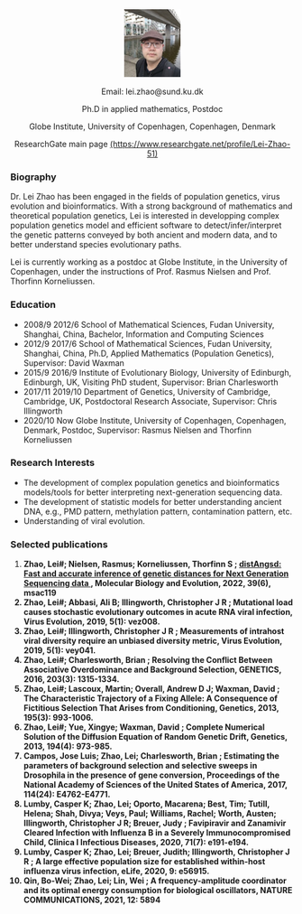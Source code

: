 <div align="center">
  <img src="LeiZhao-mod.jpg" style="display: inline-block; width: 20%"/>
  <p>Email: lei.zhao@sund.ku.dk</p>
  <p>Ph.D in applied mathematics, Postdoc</p>
  <p>Globe Institute, University of Copenhagen, Copenhagen, Denmark</p>
  <p>ResearchGate main page <a href='https://www.researchgate.net/profile/Lei-Zhao-51'>(https://www.researchgate.net/profile/Lei-Zhao-51)</a> </p>
</div>

### Biography

Dr. Lei Zhao has been engaged in the fields of population genetics, virus evolution and bioinformatics. With a strong background of mathematics and theoretical population genetics, Lei is interested in developping complex population genetics model and efficient software to detect/infer/interpret the genetic patterns conveyed by both ancient and modern data, and to better understand species evolutionary paths. 

Lei is currently working as a postdoc at Globe Institute, in the University of Copenhagen, under the instructions of Prof. Rasmus Nielsen and Prof. Thorfinn Korneliussen.

### Education

- 2008/9	2012/6	School of Mathematical Sciences, Fudan University, Shanghai, China,	Bachelor,	Information and Computing Sciences
- 2012/9	2017/6	School of Mathematical Sciences, Fudan University, Shanghai, China,	Ph.D, Applied Mathematics (Population Genetics), Supervisor: David Waxman
- 2015/9  2016/9  Institute of Evolutionary Biology, University of Edinburgh, Edinburgh, UK, Visiting PhD student, Supervisor: Brian Charlesworth
- 2017/11 2019/10 Department of Genetics, University of Cambridge, Cambridge, UK, Postdoctoral Research Associate, Supervisor: Chris Illingworth
- 2020/10 Now Globe Institute, University of Copenhagen, Copenhagen, Denmark, Postdoc, Supervisor: Rasmus Nielsen and Thorfinn Korneliussen

### Research Interests

- The development of complex population genetics and bioinformatics models/tools for better interpreting next-generation sequencing data. 
- The development of statistic models for better understanding ancient DNA, e.g., PMD pattern, methylation pattern, contamination pattern, etc. 
- Understanding of viral evolution.

### Selected publications
1.  <b>Zhao, Lei#<b>; Nielsen, Rasmus; Korneliussen, Thorfinn S ; <a href="https://doi.org/10.1093/molbev/msac119"> distAngsd: Fast and accurate inference of genetic distances for Next Generation Sequencing data </a>, Molecular Biology and Evolution, 2022, 39(6), msac119 
2.  <b>Zhao, Lei#<b>; Abbasi, Ali B; Illingworth, Christopher J R ; Mutational load causes stochastic evolutionary outcomes in acute RNA viral infection, Virus Evolution, 2019, 5(1): vez008.
3.  <b>Zhao, Lei#<b>; Illingworth, Christopher J R ; Measurements of intrahost viral diversity require an unbiased diversity metric, Virus Evolution, 2019, 5(1): vey041.
4.  <b>Zhao, Lei#<b>; Charlesworth, Brian ; Resolving the Conflict Between Associative Overdominance and Background Selection, GENETICS, 2016, 203(3): 1315-1334.
5.  <b>Zhao, Lei#<b>; Lascoux, Martin; Overall, Andrew D J; Waxman, David ; The Characteristic Trajectory of a Fixing Allele: A Consequence of Fictitious Selection That Arises from Conditioning, Genetics, 2013, 195(3): 993-1006.
6.  <b>Zhao, Lei#<b>; Yue, Xingye; Waxman, David ; Complete Numerical Solution of the Diffusion Equation of Random Genetic Drift, Genetics, 2013, 194(4): 973-985.
7.  Campos, Jose Luis; <b>Zhao, Lei<b>; Charlesworth, Brian ; Estimating the parameters of background selection and selective sweeps in Drosophila in the presence of gene conversion, Proceedings of the National Academy of Sciences of the United States of America, 2017, 114(24): E4762-E4771.
8.  Lumby, Casper K; <b>Zhao, Lei<b>; Oporto, Macarena; Best, Tim; Tutill, Helena; Shah, Divya; Veys, Paul; Williams, Rachel; Worth, Austen; Illingworth, Christopher J R; Breuer, Judy ; Favipiravir and Zanamivir Cleared Infection with Influenza B in a Severely Immunocompromised Child, Clinica
l Infectious Diseases, 2020, 71(7): e191-e194.
9.  Lumby, Casper K; <b>Zhao, Lei<b>; Breuer, Judith; Illingworth, Christopher J R ; A large effective population size for established within-host influenza virus infection, eLife, 2020, 9: e56915.
10. Qin, Bo-Wei; <b>Zhao, Lei<b>; Lin, Wei ; A frequency-amplitude coordinator and its optimal energy consumption for biological oscillators, NATURE COMMUNICATIONS, 2021, 12: 5894

